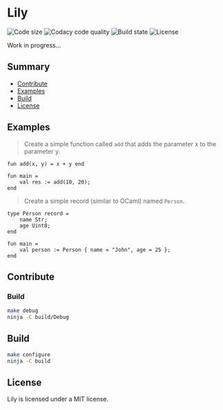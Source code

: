 # Lily

![Code size](https://img.shields.io/github/languages/code-size/ArthurPV/lily?style=flat)
![Codacy code quality](https://img.shields.io/codacy/grade/7f4284cccba541ca9ec576272fa88134?style=flat)
![Build state](https://img.shields.io/github/actions/workflow/status/ArthurPV/lily/cmake.yml?branch=main&style=flat)
![License](https://img.shields.io/github/license/ArthurPV/lily)

Work in progress...

## Summary

* [Contribute](#contribute)
* [Examples](#examples)
* [Build](#build)
* [License](#license)

## Examples

> Create a simple function called `add` that adds the parameter x to the parameter y.

```lily
fun add(x, y) = x + y end

fun main =
    val res := add(10, 20);
end
```

> Create a simple record (similar to OCaml) named `Person`. 

```lily
type Person record =
    name Str;
    age Uint8;
end

fun main =
    val person := Person { name = "John", age = 25 };
end
```

## Contribute

### Build

```bash
make debug
ninja -C build/Debug
```

## Build

```bash
make configure
ninja -C build
```

## License
Lily is licensed under a MIT license.